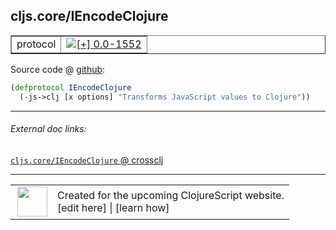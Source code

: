 ## cljs.core/IEncodeClojure



 <table border="1">
<tr>
<td>protocol</td>
<td><a href="https://github.com/cljsinfo/cljs-api-docs/tree/0.0-1552"><img valign="middle" alt="[+] 0.0-1552" title="Added in 0.0-1552" src="https://img.shields.io/badge/+-0.0--1552-lightgrey.svg"></a> </td>
</tr>
</table>









Source code @ [github](https://github.com/clojure/clojurescript/blob/r3165/src/cljs/cljs/core.cljs#L8979-L8980):

```clj
(defprotocol IEncodeClojure
  (-js->clj [x options] "Transforms JavaScript values to Clojure"))
```

<!--
Repo - tag - source tree - lines:

 <pre>
clojurescript @ r3165
└── src
    └── cljs
        └── cljs
            └── <ins>[core.cljs:8979-8980](https://github.com/clojure/clojurescript/blob/r3165/src/cljs/cljs/core.cljs#L8979-L8980)</ins>
</pre>

-->

---



###### External doc links:

[`cljs.core/IEncodeClojure` @ crossclj](http://crossclj.info/fun/cljs.core.cljs/IEncodeClojure.html)<br>

---

 <table>
<tr><td>
<img valign="middle" align="right" width="48px" src="http://i.imgur.com/Hi20huC.png">
</td><td>
Created for the upcoming ClojureScript website.<br>
[edit here] | [learn how]
</td></tr></table>

[edit here]:https://github.com/cljsinfo/cljs-api-docs/blob/master/cljsdoc/cljs.core_IEncodeClojure.cljsdoc
[learn how]:https://github.com/cljsinfo/cljs-api-docs/wiki/cljsdoc-files

<!--

This information was too distracting to show to readers, but I'll leave it
commented here since it is helpful to:

- pretty-print the data used to generate this document
- and show how to retrieve that data



The API data for this symbol:

```clj
{:ns "cljs.core",
 :name "IEncodeClojure",
 :type "protocol",
 :full-name-encode "cljs.core_IEncodeClojure",
 :source {:code "(defprotocol IEncodeClojure\n  (-js->clj [x options] \"Transforms JavaScript values to Clojure\"))",
          :title "Source code",
          :repo "clojurescript",
          :tag "r3165",
          :filename "src/cljs/cljs/core.cljs",
          :lines [8979 8980]},
 :methods [{:name "-js->clj",
            :signature ["[x options]"],
            :docstring "Transforms JavaScript values to Clojure"}],
 :full-name "cljs.core/IEncodeClojure",
 :history [["+" "0.0-1552"]]}

```

Retrieve the API data for this symbol:

```clj
;; from Clojure REPL
(require '[clojure.edn :as edn])
(-> (slurp "https://raw.githubusercontent.com/cljsinfo/cljs-api-docs/catalog/cljs-api.edn")
    (edn/read-string)
    (get-in [:symbols "cljs.core/IEncodeClojure"]))
```

-->
